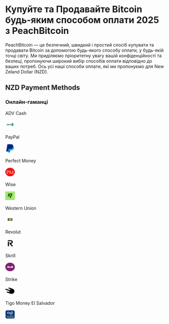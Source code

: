 <body class="payment-methods-page">

# Купуйте та Продавайте Bitcoin будь-яким способом оплати 2025 з PeachBitcoin

PeachBitcoin — це безпечний, швидкий і простий спосіб купувати та продавати Bitcoin за допомогою будь-якого способу оплати, у будь-якій точці світу. Ми приділяємо пріоритетну увагу вашій конфіденційності та безпеці, пропонуючи широкий вибір способів оплати відповідно до ваших потреб. Ось усі наші способи оплати, які ми пропонуємо для New Zeland Dollar (NZD).

## NZD Payment Methods

### Онлайн-гаманці

<div class="payment-grid">
    <div class="payment-grid-item">
        <p>ADV Cash</p> 
        <img src="/img/faq/logoimg/advcash.png" width="30px" height="27px" alt="Купуйте біткоїн за допомогою ADV Cash, Продавайте біткоїн за допомогою ADV Cash">
    </div>
    <div class="payment-grid-item">
        <p>PayPal</p> 
        <img src="/img/faq/logoimg/paypal.png" width="30px" height="27px" alt="Купуйте біткоїн за допомогою PayPal, Продавайте біткоїн за допомогою PayPal">
    </div>
    <div class="payment-grid-item">
        <p>Perfect Money</p> 
        <img src="/img/faq/logoimg/perfectmoney.png" width="30px" height="27px" alt="Купуйте біткоїн за допомогою Perfect Money, Продавайте біткоїн за допомогою Perfect Money">
    </div>
    <div class="payment-grid-item">
        <p>Wise</p> 
        <img src="/img/faq/logoimg/wise.png" width="30px" height="27px" alt="Купуйте біткоїн за допомогою Wise, Продавайте біткоїн за допомогою Wise">
    </div>
    <div class="payment-grid-item">
        <p>Western Union</p> 
        <img src="/img/faq/logoimg/westernunion.png" width="30px" height="27px" alt="Купуйте біткоїн за допомогою Western Union, Продавайте біткоїн за допомогою Western Union">
    </div>
    <div class="payment-grid-item">
        <p>Revolut</p> 
        <img src="/img/faq/logoimg/revolut.png" width="30px" height="27px" alt="Купуйте біткоїн за допомогою Revolut, Продавайте біткоїн за допомогою Revolut">
    </div>
    <div class="payment-grid-item">
        <p>Skrill</p> 
        <img src="/img/faq/logoimg/skrill.png" width="30px" height="27px" alt="Купуйте біткоїн за допомогою Skrill, Продавайте біткоїн за допомогою Skrill">
    </div>
    <div class="payment-grid-item">
        <p>Strike</p> 
        <img src="/img/faq/logoimg/strike.png" width="30px" height="27px" alt="Купуйте біткоїн за допомогою Strike, Продавайте біткоїн за допомогою Strike">
    </div>
    <div class="payment-grid-item">
        <p>Tigo Money El Salvador</p> 
        <img src="/img/faq/logoimg/tigomoney.png" width="30px" height="27px" alt="Купуйте біткоїн за допомогою Tigo Money, Продавайте біткоїн за допомогою Tigo Money">
    </div>
</div>

</body>
